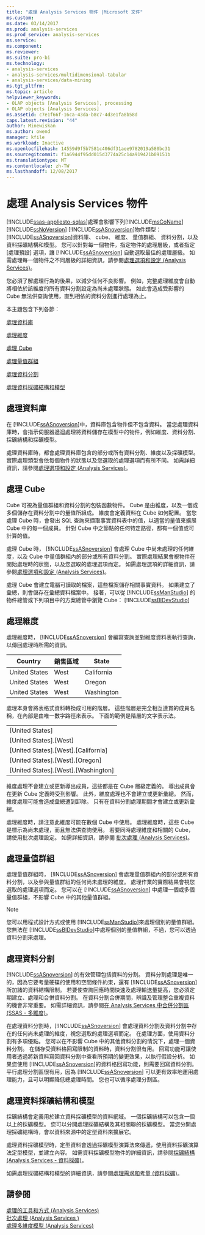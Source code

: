 ```yaml
---
title: "處理 Analysis Services 物件 |Microsoft 文件"
ms.custom: 
ms.date: 03/14/2017
ms.prod: analysis-services
ms.prod_service: analysis-services
ms.service: 
ms.component: 
ms.reviewer: 
ms.suite: pro-bi
ms.technology:
- analysis-services
- analysis-services/multidimensional-tabular
- analysis-services/data-mining
ms.tgt_pltfrm: 
ms.topic: article
helpviewer_keywords:
- OLAP objects [Analysis Services], processing
- OLAP objects [Analysis Services]
ms.assetid: c7e1f66f-16ca-43da-b8c7-4d3e1fa8b58d
caps.latest.revision: "44"
author: Minewiskan
ms.author: owend
manager: kfile
ms.workload: Inactive
ms.openlocfilehash: 14559d9f5b7581c406df31aee9782019a580bc31
ms.sourcegitcommit: f1a6944f95dd015d3774a25c14a919421b09151b
ms.translationtype: MT
ms.contentlocale: zh-TW
ms.lasthandoff: 12/08/2017
---
```

# <a name="processing-analysis-services-objects"></a>處理 Analysis Services 物件
[!INCLUDE[ssas-appliesto-sqlas](../../includes/ssas-appliesto-sqlas.md)]處理會影響下列[!INCLUDE[msCoName](../../includes/msconame-md.md)] [!INCLUDE[ssNoVersion](../../includes/ssnoversion-md.md)] [!INCLUDE[ssASnoversion](../../includes/ssasnoversion-md.md)]物件類型：[!INCLUDE[ssASnoversion](../../includes/ssasnoversion-md.md)]資料庫、 cube、 維度、 量值群組、 資料分割，以及資料採礦結構和模型。 您可以針對每一個物件，指定物件的處理層級，或者指定 [處理預設] 選項，讓 [!INCLUDE[ssASnoversion](../../includes/ssasnoversion-md.md)] 自動選取最佳的處理層級。 如需處理每一個物件之不同層級的詳細資訊，請參閱[處理選項和設定 &#40;Analysis Services&#41;](../../analysis-services/multidimensional-models/processing-options-and-settings-analysis-services.md)。  
  
 您必須了解處理行為的後果，以減少任何不良影響。 例如，完整處理維度會自動將相依於該維度的所有資料分割設定為尚未處理狀態。 如此會造成受影響的 Cube 無法供查詢使用，直到相依的資料分割進行處理為止。  
  
 本主題包含下列各節：  
  
 [處理資料庫](#bkmk_procdb)  
  
 [處理維度](#bkmk_procdim)  
  
 [處理 Cube](#bkmk_proccube)  
  
 [處理量值群組](#bkmk_procmeasure)  
  
 [處理資料分割](#bkmk_procpartition)  
  
 [處理資料採礦結構和模型](#bkmk_procdm)  
  
##  <a name="bkmk_procdb"></a> 處理資料庫  
 在 [!INCLUDE[ssASnoversion](../../includes/ssasnoversion-md.md)]中，資料庫包含物件但不包含資料。 當您處理資料庫時，會指示伺服器遞迴處理將資料儲存在模型中的物件，例如維度、資料分割、採礦結構和採礦模型。  
  
 處理資料庫時，都會處理資料庫包含的部分或所有資料分割、維度以及採礦模型。 實際處理類型會依每個物件的狀態以及您選取的處理選項而有所不同。 如需詳細資訊，請參閱[處理選項和設定 &#40;Analysis Services&#41;](../../analysis-services/multidimensional-models/processing-options-and-settings-analysis-services.md)。  
  
##  <a name="bkmk_proccube"></a> 處理 Cube  
 Cube 可視為量值群組和資料分割的包裝函數物件。 Cube 是由維度，以及一個或多個儲存在資料分割中的量值所組成。 維度會定義資料在 Cube 如何配置。 當您處理 Cube 時，會發出 SQL 查詢來擷取事實資料表中的值，以適當的量值來擴展 Cube 中的每一個成員。 針對 Cube 中之節點的任何特定路徑，都有一個值或可計算的值。  
  
 處理 Cube 時， [!INCLUDE[ssASnoversion](../../includes/ssasnoversion-md.md)] 會處理 Cube 中尚未處理的任何維度，以及 Cube 中量值群組內的部分或所有資料分割。 實際處理結果會視物件在開始處理時的狀態，以及您選取的處理選項而定。 如需處理選項的詳細資訊，請參閱[處理選項和設定 &#40;Analysis Services&#41;](../../analysis-services/multidimensional-models/processing-options-and-settings-analysis-services.md)。  
  
 處理 Cube 會建立電腦可讀取的檔案，這些檔案儲存相關事實資料。 如果建立了彙總，則會儲存在彙總資料檔案中。 接著，可以從 [!INCLUDE[ssManStudio](../../includes/ssmanstudio-md.md)] 的物件總管或下列項目中的方案總管中瀏覽 Cube： [!INCLUDE[ssBIDevStudio](../../includes/ssbidevstudio-md.md)]  
  
##  <a name="bkmk_procdim"></a> 處理維度  
 處理維度時， [!INCLUDE[ssASnoversion](../../includes/ssasnoversion-md.md)] 會編寫查詢並對維度資料表執行查詢，以傳回處理時所需的資訊。  
  
|Country|銷售區域|State|  
|-------------|------------------|-----------|  
|United States|West|California|  
|United States|West|Oregon|  
|United States|West|Washington|  
  
 處理本身會將表格式資料轉換成可用的階層。 這些階層是完全相互連貫的成員名稱，在內部是由唯一數字路徑來表示。 下面的範例是階層的文字表示法。  
  
||  
|-|  
|[United States]|  
|[United States].[West]|  
|[United States].[West].[California]|  
|[United States].[West].[Oregon]|  
|[United States].[West].[Washington]|  
  
 維度處理不會建立或更新導出成員，這些都是在 Cube 層級定義的。 導出成員會在更新 Cube 定義時受到影響。 此外，維度處理也不會建立或更新彙總。 然而，維度處理可能會造成彙總遭到卸除。 只有在資料分割處理期間才會建立或更新彙總。  
  
 處理維度時，請注意此維度可能在數個 Cube 中使用。 處理維度時，這些 Cube 是標示為尚未處理，而且無法供查詢使用。 若要同時處理維度和相關的 Cube，請使用批次處理設定。 如需詳細資訊，請參閱 [批次處理 &#40;Analysis Services&#41;](../../analysis-services/multidimensional-models/batch-processing-analysis-services.md)。  
  
##  <a name="bkmk_procmeasure"></a> 處理量值群組  
 處理量值群組時， [!INCLUDE[ssASnoversion](../../includes/ssasnoversion-md.md)] 會處理量值群組內的部分或所有資料分割，以及參與量值群組的任何尚未處理的維度。 處理作業的實際結果會視您選取的處理選項而定。 您可以在 [!INCLUDE[ssASnoversion](../../includes/ssasnoversion-md.md)] 中處理一個或多個量值群組，不影響 Cube 中的其他量值群組。  
  
> [!NOTE]  
>  您可以用程式設計方式或使用 [!INCLUDE[ssManStudio](../../includes/ssmanstudio-md.md)]來處理個別的量值群組。 您無法在 [!INCLUDE[ssBIDevStudio](../../includes/ssbidevstudio-md.md)]中處理個別的量值群組，不過，您可以透過資料分割來處理。  
  
##  <a name="bkmk_procpartition"></a> 處理資料分割  
 [!INCLUDE[ssASnoversion](../../includes/ssasnoversion-md.md)] 的有效管理包括資料的分割。 資料分割處理是唯一的，因為它要考量硬碟的使用和空間條件約束，還有 [!INCLUDE[ssASnoversion](../../includes/ssasnoversion-md.md)]所加諸的資料結構限制。 若要使查詢回應時間快速及處理輸送量提高，您必須定期建立、處理和合併資料分割。 在資料分割合併期間，辨識及管理整合重複資料的機會非常重要。 如需詳細資訊，請參閱[在 Analysis Services 中合併分割區 &#40;SSAS - 多維度&#41;](../../analysis-services/multidimensional-models/merge-partitions-in-analysis-services-ssas-multidimensional.md)。  
  
 在處理資料分割時，[!INCLUDE[ssASnoversion](../../includes/ssasnoversion-md.md)] 會處理資料分割及資料分割中存在的任何尚未處理的維度，視您選取的處理選項而定。 在處理方面，使用資料分割有多項優點。 您可以在不影響 Cube 中的其他資料分割的情況下，處理一個資料分割。 在儲存受資料格回寫限制的資料時，資料分割很有用。 回寫功能可讓使用者透過將新資料寫回資料分割中查看所預期的變更效果，以執行假設分析。 如果您使用 [!INCLUDE[ssASnoversion](../../includes/ssasnoversion-md.md)]的資料格回寫功能，則需要回寫資料分割。 平行處理分割區很有用，因為 [!INCLUDE[ssASnoversion](../../includes/ssasnoversion-md.md)] 可以更有效率地運用處理能力，且可以明顯降低總處理時間。 您也可以循序處理分割區。  
  
##  <a name="bkmk_procdm"></a> 處理資料採礦結構和模型  
 採礦結構會定義用於建立資料採礦模型的資料網域。 一個採礦結構可以包含一個以上的採礦模型。 您可以分開處理採礦結構及其相關聯的採礦模型。 當您分開處理採礦結構時，會以資料來源中的定型資料來擴展它。  
  
 處理資料採礦模型時，定型資料會透過採礦模型演算法來傳遞，使用資料採礦演算法定型模型，並建立內容。 如需資料採礦模型物件的詳細資訊，請參閱[採礦結構 &#40;Analysis Services - 資料採礦&#41;](../../analysis-services/data-mining/mining-structures-analysis-services-data-mining.md)。  
  
 如需處理採礦結構和模型的詳細資訊，請參閱[處理需求和考量 &#40;資料採礦&#41;](../../analysis-services/data-mining/processing-requirements-and-considerations-data-mining.md)。  
  
## <a name="see-also"></a>請參閱  
 [處理的工具和方式 &#40;Analysis Services&#41;](../../analysis-services/multidimensional-models/tools-and-approaches-for-processing-analysis-services.md)   
 [批次處理 &#40;Analysis Services &#41;](../../analysis-services/multidimensional-models/batch-processing-analysis-services.md)   
 [處理多維度模型 &#40;Analysis Services&#41;](../../analysis-services/multidimensional-models/processing-a-multidimensional-model-analysis-services.md)  
  
  
